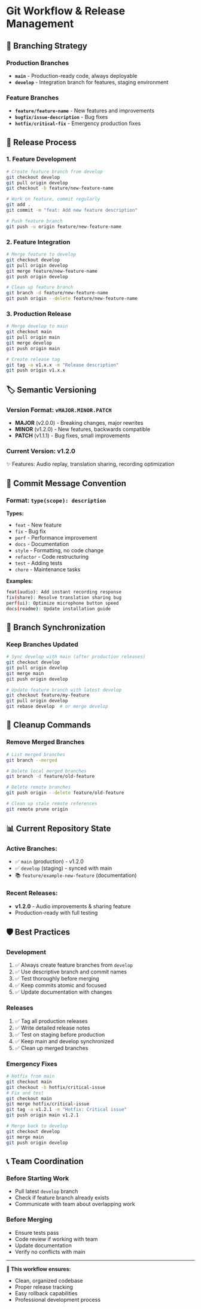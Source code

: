 # Git Workflow & Release Management

## 🌟 **Branching Strategy**

### **Production Branches**
- **`main`** - Production-ready code, always deployable
- **`develop`** - Integration branch for features, staging environment

### **Feature Branches**
- **`feature/feature-name`** - New features and improvements
- **`bugfix/issue-description`** - Bug fixes
- **`hotfix/critical-fix`** - Emergency production fixes

## 🚀 **Release Process**

### **1. Feature Development**
```bash
# Create feature branch from develop
git checkout develop
git pull origin develop
git checkout -b feature/new-feature-name

# Work on feature, commit regularly
git add .
git commit -m "feat: Add new feature description"

# Push feature branch
git push -u origin feature/new-feature-name
```

### **2. Feature Integration**
```bash
# Merge feature to develop
git checkout develop
git pull origin develop
git merge feature/new-feature-name
git push origin develop

# Clean up feature branch
git branch -d feature/new-feature-name
git push origin --delete feature/new-feature-name
```

### **3. Production Release**
```bash
# Merge develop to main
git checkout main
git pull origin main
git merge develop
git push origin main

# Create release tag
git tag -a v1.x.x -m "Release description"
git push origin v1.x.x
```

## 🏷️ **Semantic Versioning**

### **Version Format: `vMAJOR.MINOR.PATCH`**

- **MAJOR** (v2.0.0) - Breaking changes, major rewrites
- **MINOR** (v1.2.0) - New features, backwards compatible
- **PATCH** (v1.1.1) - Bug fixes, small improvements

### **Current Version: v1.2.0**
✨ Features: Audio replay, translation sharing, recording optimization

## 📝 **Commit Message Convention**

### **Format**: `type(scope): description`

**Types:**
- `feat` - New feature
- `fix` - Bug fix  
- `perf` - Performance improvement
- `docs` - Documentation
- `style` - Formatting, no code change
- `refactor` - Code restructuring
- `test` - Adding tests
- `chore` - Maintenance tasks

**Examples:**
```bash
feat(audio): Add instant recording response
fix(share): Resolve translation sharing bug
perf(ui): Optimize microphone button speed
docs(readme): Update installation guide
```

## 🔄 **Branch Synchronization**

### **Keep Branches Updated**
```bash
# Sync develop with main (after production releases)
git checkout develop
git pull origin develop
git merge main
git push origin develop

# Update feature branch with latest develop
git checkout feature/my-feature
git pull origin develop
git rebase develop  # or merge develop
```

## 🧹 **Cleanup Commands**

### **Remove Merged Branches**
```bash
# List merged branches
git branch --merged

# Delete local merged branches
git branch -d feature/old-feature

# Delete remote branches
git push origin --delete feature/old-feature

# Clean up stale remote references
git remote prune origin
```

## 📊 **Current Repository State**

### **Active Branches:**
- ✅ `main` (production) - v1.2.0
- ✅ `develop` (staging) - synced with main
- 📚 `feature/example-new-feature` (documentation)

### **Recent Releases:**
- **v1.2.0** - Audio improvements & sharing feature
- Production-ready with full testing

## 🛡️ **Best Practices**

### **Development**
1. ✅ Always create feature branches from `develop`
2. ✅ Use descriptive branch and commit names
3. ✅ Test thoroughly before merging
4. ✅ Keep commits atomic and focused
5. ✅ Update documentation with changes

### **Releases**
1. ✅ Tag all production releases
2. ✅ Write detailed release notes
3. ✅ Test on staging before production
4. ✅ Keep main and develop synchronized
5. ✅ Clean up merged branches

### **Emergency Fixes**
```bash
# Hotfix from main
git checkout main
git checkout -b hotfix/critical-issue
# Fix and test
git checkout main
git merge hotfix/critical-issue
git tag -a v1.2.1 -m "Hotfix: Critical issue"
git push origin main v1.2.1

# Merge back to develop
git checkout develop
git merge main
git push origin develop
```

## 📞 **Team Coordination**

### **Before Starting Work**
- Pull latest `develop` branch
- Check if feature branch already exists
- Communicate with team about overlapping work

### **Before Merging**
- Ensure tests pass
- Code review if working with team
- Update documentation
- Verify no conflicts with main

---

**🎯 This workflow ensures:**
- Clean, organized codebase
- Proper release tracking
- Easy rollback capabilities
- Professional development process
